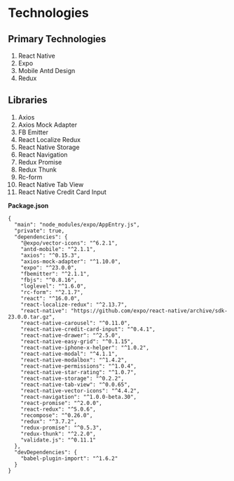 # Technologies

## Primary Technologies

1. React Native
2. Expo
3. Mobile Antd Design
4. Redux

## Libraries

1. Axios
2. Axios Mock Adapter
3. FB Emitter
4. React Localize Redux
5. React Native Storage
6. React Navigation
7. Redux Promise
8. Redux Thunk
9. Rc-form
10. React Native Tab View
11. React Native Credit Card Input

**Package.json**

```text
{
  "main": "node_modules/expo/AppEntry.js",
  "private": true,
  "dependencies": {
    "@expo/vector-icons": "^6.2.1",
    "antd-mobile": "^2.1.1",
    "axios": "^0.15.3",
    "axios-mock-adapter": "^1.10.0",
    "expo": "^23.0.0",
    "fbemitter": "^2.1.1",
    "fbjs": "^0.8.16",
    "loglevel": "^1.6.0",
    "rc-form": "^2.1.7",
    "react": "^16.0.0",
    "react-localize-redux": "^2.13.7",
    "react-native": "https://github.com/expo/react-native/archive/sdk-23.0.0.tar.gz",
    "react-native-carousel": "^0.11.0",
    "react-native-credit-card-input": "^0.4.1",
    "react-native-drawer": "^2.5.0",
    "react-native-easy-grid": "^0.1.15",
    "react-native-iphone-x-helper": "^1.0.2",
    "react-native-modal": "^4.1.1",
    "react-native-modalbox": "^1.4.2",
    "react-native-permissions": "^1.0.4",
    "react-native-star-rating": "^1.0.7",
    "react-native-storage": "^0.2.2",
    "react-native-tab-view": "^0.0.65",
    "react-native-vector-icons": "^4.4.2",
    "react-navigation": "^1.0.0-beta.30",
    "react-promise": "^2.0.0",
    "react-redux": "^5.0.6",
    "recompose": "^0.26.0",
    "redux": "^3.7.2",
    "redux-promise": "^0.5.3",
    "redux-thunk": "^2.2.0",
    "validate.js": "^0.11.1"
  },
  "devDependencies": {
    "babel-plugin-import": "^1.6.2"
  }
}
```

